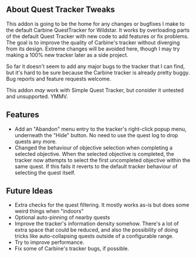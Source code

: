 ## About Quest Tracker Tweaks

This addon is going to be the home for any changes or bugfixes I make to the default Carbine QuestTracker for Wildstar.  It works by overloading parts of the default Quest Tracker with new code to add features or fix problems.  The goal is to improve the quality of Carbine's tracker without diverging from its design.  Extreme changes will be avoided here, though I may try making a 100% new tracker later as a side project.

So far it doesn't seem to add any major bugs to the tracker that I can find, but it's hard to be sure because the Carbine tracker is already pretty buggy.  Bug reports and feature requests welcome.

This addon *may* work with Simple Quest Tracker, but consider it untested and unsupported.  YMMV.

## Features

* Add an "Abandon" menu entry to the tracker's right-click popup menu, underneath the "Hide" button.  No need to use the quest log to drop quests any more.
* Changed the behaviour of objective selection when completing a selected objective.  When the selected objective is completed, the tracker now attempts to select the first uncompleted objective within the same quest.  If this fails it reverts to the default tracker behaviour of selecting the quest itself.


## Future Ideas

* Extra checks for the quest filtering.  It mostly works as-is but does some weird things when "indoors"
* Optional auto-pinning of nearby quests
* Improve the tracker's information density somehow.  There's a lot of extra space that could be reduced, and also the possibility of doing tricks like auto-collapsing quests outside of a configurable range.
* Try to improve performance.
* Fix some of Carbine's tracker bugs, if possible.
